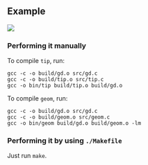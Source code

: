 ## Example
![](../assets/example.png)

### Performing it manually

To compile `tip`, run:
```
gcc -c -o build/gd.o src/gd.c
gcc -c -o build/tip.o src/tip.c
gcc -o bin/tip build/tip.o build/gd.o
```

To compile `geom`, run:
```
gcc -c -o build/gd.o src/gd.c
gcc -c -o build/geom.o src/geom.c
gcc -o bin/geom build/gd.o build/geom.o -lm
```

### Performing it by using `./Makefile`

Just run `make`.
